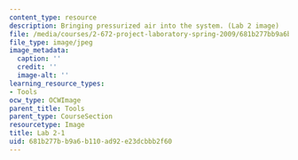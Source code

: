 ```yaml
---
content_type: resource
description: Bringing pressurized air into the system. (Lab 2 image)
file: /media/courses/2-672-project-laboratory-spring-2009/681b277bb9a6b110ad92e23dcbbb2f60_lab21.jpg
file_type: image/jpeg
image_metadata:
  caption: ''
  credit: ''
  image-alt: ''
learning_resource_types:
- Tools
ocw_type: OCWImage
parent_title: Tools
parent_type: CourseSection
resourcetype: Image
title: Lab 2-1
uid: 681b277b-b9a6-b110-ad92-e23dcbbb2f60
---
```

